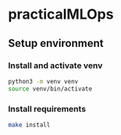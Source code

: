# practicalMLOps

## Setup environment

### Install and activate venv
```bash
python3 -m venv venv
source venv/bin/activate
```

### Install requirements
```bash
make install
```
